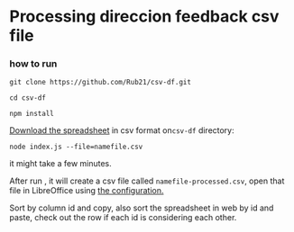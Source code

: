 # Processing direccion feedback csv file

### how to run

`git clone https://github.com/Rub21/csv-df.git`

`cd csv-df`

`npm install`

[Download the spreadsheet](https://cloud.githubusercontent.com/assets/1152236/7626916/0fe16e96-fa2e-11e4-9c03-220a7f602412.png) in csv format on`csv-df` directory:

`node index.js --file=namefile.csv`


it might take a few minutes. 

After run , it will create a csv file called `namefile-processed.csv`, open that file in LibreOffice using [the configuration.](https://cloud.githubusercontent.com/assets/1152236/7558933/f330312e-f7cb-11e4-8dc2-75f82255ad54.png)

Sort by column id and copy, also sort the spreadsheet in web by id and paste, check out the row if each id is considering each other.


